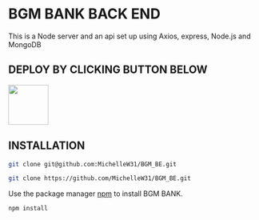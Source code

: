 # BGM BANK BACK END

This is a Node server and an api set up using Axios, express, Node.js and MongoDB

## DEPLOY BY CLICKING BUTTON BELOW

[<img src="https://cdn.gomix.com/2bdfb3f8-05ef-4035-a06e-2043962a3a13%2Fremix-button.svg" width="80px" />](https://glitch.com/edit/#!/import/github/MichelleW31/BGM_BE)

## INSTALLATION

```bash
git clone git@github.com:MichelleW31/BGM_BE.git
```

```bash
git clone https://github.com/MichelleW31/BGM_BE.git
```

Use the package manager [npm](https://pip.pypa.io/en/stable/) to install BGM BANK.

```bash
npm install
```
